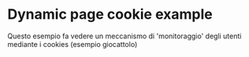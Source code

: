 # Dynamic page cookie example

Questo esempio fa vedere un meccanismo di 'monitoraggio' degli utenti mediante i cookies (esempio giocattolo)
